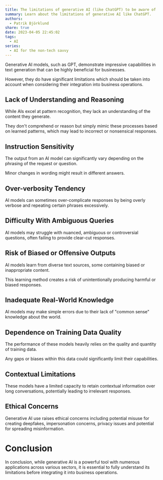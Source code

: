 ```yaml
---
title: The limitations of generative AI (like ChatGPT) to be aware of
summary: Learn about the limitations of generative AI like ChatGPT.
authors:
  - Patrik Björklund
share: true
date: 2023-04-05 22:45:02
tags:
  - AI
series:
  - AI for the non-tech savvy
---
```


Generative AI models, such as GPT, demonstrate impressive capabilities in text generation that can be highly beneficial for businesses. 

However, they do have significant limitations which should be taken into account when considering their integration into business operations.
## Lack of Understanding and Reasoning
While AIs excel at pattern recognition, they lack an understanding of the content they generate. 

They don't comprehend or reason but simply mimic these processes based on learned patterns, which may lead to incorrect or nonsensical responses.
## Instruction Sensitivity
The output from an AI model can significantly vary depending on the phrasing of the request or question. 

Minor changes in wording might result in different answers.
## Over-verbosity Tendency
AI models can sometimes over-complicate responses by being overly verbose and repeating certain phrases excessively.
## Difficulty With Ambiguous Queries
AI models may struggle with nuanced, ambiguous or controversial questions, often failing to provide clear-cut responses.
## Risk of Biased or Offensive Outputs
AI models learn from diverse text sources, some containing biased or inappropriate content. 

This learning method creates a risk of unintentionally producing harmful or biased responses.
## Inadequate Real-World Knowledge 
AI models may make simple errors due to their lack of "common sense" knowledge about the world.
## Dependence on Training Data Quality
The performance of these models heavily relies on the quality and quantity of training data. 

Any gaps or biases within this data could significantly limit their capabilities.
## Contextual Limitations 
These models have a limited capacity to retain contextual information over long conversations, potentially leading to irrelevant responses.
## Ethical Concerns
Generative AI use raises ethical concerns including potential misuse for creating deepfakes, impersonation concerns, privacy issues and potential for spreading misinformation. 
# Conclusion
In conclusion, while generative AI is a powerful tool with numerous applications across various sectors, it is essential to fully understand its limitations before integrating it into business operations.
